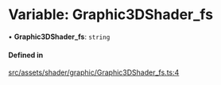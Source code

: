 # Variable: Graphic3DShader\_fs

• **Graphic3DShader\_fs**: `string`

#### Defined in

[src/assets/shader/graphic/Graphic3DShader_fs.ts:4](https://github.com/Orillusion/orillusion/blob/main/src/assets/shader/graphic/Graphic3DShader_fs.ts#L4)
